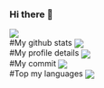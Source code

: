 ### Hi there 👋

<!--
**nuitfsdev/nuitfsdev** is a ✨ _special_ ✨ repository because its `README.md` (this file) appears on your GitHub profile.

Here are some ideas to get you started:

- 🔭 I’m currently working on ...
- 🌱 I’m currently learning ...
- 👯 I’m looking to collaborate on ...
- 🤔 I’m looking for help with ...
- 💬 Ask me about ...
- 📫 How to reach me: ...
- 😄 Pronouns: ...
- ⚡ Fun fact: ...
-->
 <img align="center" src="https://komarev.com/ghpvc/?username=nuitfsdev&style=plastic" />
<br>
 #My github stats
  <img align="center" src="https://github-readme-stats.vercel.app/api?username=nuitfsdev&show_icons=true&theme=radical" />
<br>
 #My profile details
 <img align="center" src="https://github-profile-summary-cards.vercel.app/api/cards/profile-details?username=nuitfsdev&theme=2077" />
<br>
 #My commit
 <img align="center" src="http://github-profile-summary-cards.vercel.app/api/cards/productive-time?username=nuitfsdev&theme=2077&utcOffset=8" />
<br>
 #Top my languages
  <img align="center" src="https://github-readme-stats.vercel.app/api/top-langs/?username=nuitfsdev&layout=compact&them=radical" />
<br>

